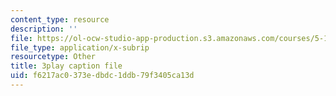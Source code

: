 ```yaml
---
content_type: resource
description: ''
file: https://ol-ocw-studio-app-production.s3.amazonaws.com/courses/5-112-principles-of-chemical-science-fall-2005/f6217ac0373edbdc1ddb79f3405ca13d_NVTHQwQ9IqA.srt
file_type: application/x-subrip
resourcetype: Other
title: 3play caption file
uid: f6217ac0-373e-dbdc-1ddb-79f3405ca13d
---
```

